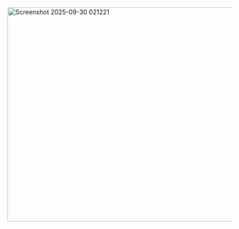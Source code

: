<img width="740" height="482" alt="Screenshot 2025-09-30 021221" src="https://github.com/user-attachments/assets/9511d95b-7a0e-465a-a0db-7709101042ec" />
